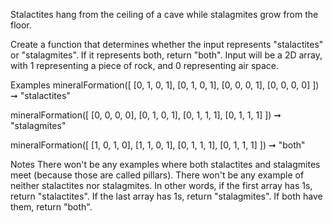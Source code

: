 Stalactites hang from the ceiling of a cave while stalagmites grow from the floor.

Create a function that determines whether the input represents "stalactites" or "stalagmites". If it represents both, return "both". Input will be a 2D array, with 1 representing a piece of rock, and 0 representing air space.

Examples
mineralFormation([
  [0, 1, 0, 1],
  [0, 1, 0, 1],
  [0, 0, 0, 1],
  [0, 0, 0, 0]
]) ➞ "stalactites"

mineralFormation([
  [0, 0, 0, 0],
  [0, 1, 0, 1],
  [0, 1, 1, 1],
  [0, 1, 1, 1]
]) ➞ "stalagmites"

mineralFormation([
  [1, 0, 1, 0],
  [1, 1, 0, 1],
  [0, 1, 1, 1],
  [0, 1, 1, 1]
]) ➞ "both"

Notes
There won't be any examples where both stalactites and stalagmites meet (because those are called pillars).
There won't be any example of neither stalactites nor stalagmites.
In other words, if the first array has 1s, return "stalactites". If the last array has 1s, return "stalagmites". If both have them, return "both".